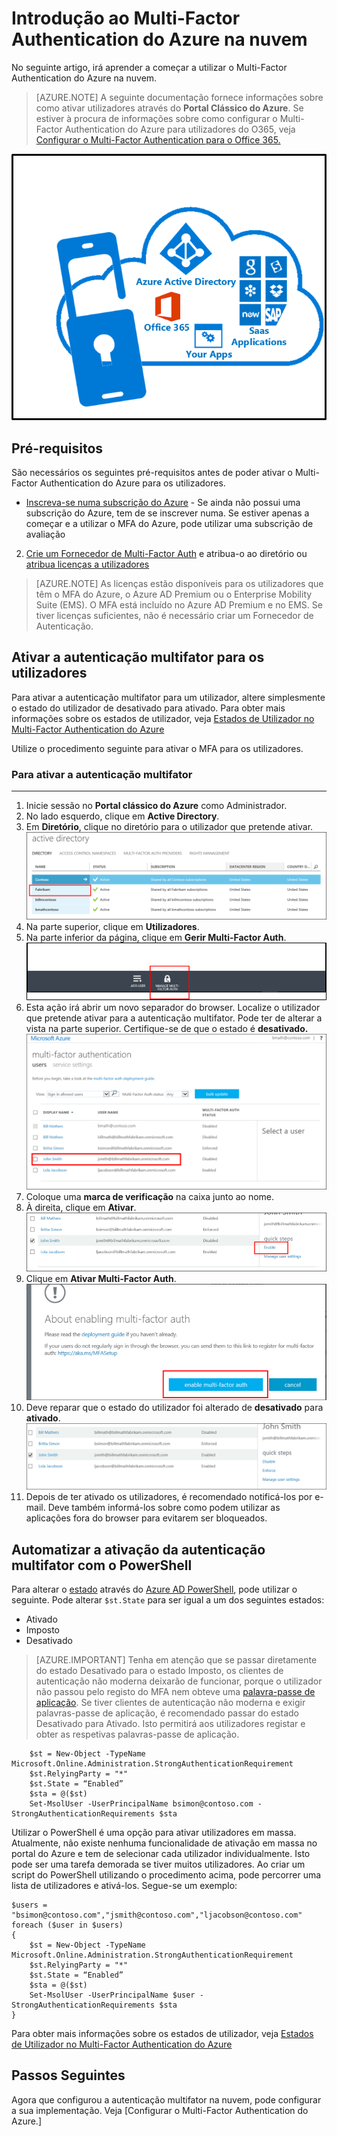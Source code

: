 <properties 
    pageTitle="Introdução ao Multi-Factor Authentication do Microsoft Azure na nuvem"
    description="Esta é a página do Multi-Factor Authentication do Microsoft Azure que descreve como iniciar o MFA do Azure na nuvem."
    services="multi-factor-authentication"
    documentationCenter=""
    authors="kgremban"
    manager="femila"
    editor="curtand"/>

<tags
    ms.service="multi-factor-authentication"
    ms.workload="identity"
    ms.tgt_pltfrm="na"
    ms.devlang="na"
    ms.topic="get-started-article"
    ms.date="08/15/2016"
    ms.author="kgremban"/>


# Introdução ao Multi-Factor Authentication do Azure na nuvem
No seguinte artigo, irá aprender a começar a utilizar o Multi-Factor Authentication do Azure na nuvem.

> [AZURE.NOTE]  A seguinte documentação fornece informações sobre como ativar utilizadores através do **Portal Clássico do Azure**. Se estiver à procura de informações sobre como configurar o Multi-Factor Authentication do Azure para utilizadores do O365, veja [Configurar o Multi-Factor Authentication para o Office 365.](https://support.office.com/article/Set-up-multi-factor-authentication-for-Office-365-users-8f0454b2-f51a-4d9c-bcde-2c48e41621c6?ui=en-US&rs=en-US&ad=US)

![MFA na Nuvem](./media/multi-factor-authentication-get-started-cloud/mfa_in_cloud.png)

## Pré-requisitos
São necessários os seguintes pré-requisitos antes de poder ativar o Multi-Factor Authentication do Azure para os utilizadores.




- [Inscreva-se numa subscrição do Azure](https://azure.microsoft.com/pricing/free-trial/) - Se ainda não possui uma subscrição do Azure, tem de se inscrever numa. Se estiver apenas a começar e a utilizar o MFA do Azure, pode utilizar uma subscrição de avaliação
2. [Crie um Fornecedor de Multi-Factor Auth](multi-factor-authentication-get-started-auth-provider.md) e atribua-o ao diretório ou [atribua licenças a utilizadores](multi-factor-authentication-get-started-assign-licenses.md)

> [AZURE.NOTE]  As licenças estão disponíveis para os utilizadores que têm o MFA do Azure, o Azure AD Premium ou o Enterprise Mobility Suite (EMS).  O MFA está incluído no Azure AD Premium e no EMS. Se tiver licenças suficientes, não é necessário criar um Fornecedor de Autenticação.


## Ativar a autenticação multifator para os utilizadores
Para ativar a autenticação multifator para um utilizador, altere simplesmente o estado do utilizador de desativado para ativado.  Para obter mais informações sobre os estados de utilizador, veja [Estados de Utilizador no Multi-Factor Authentication do Azure](multi-factor-authentication-get-started-user-states.md)

Utilize o procedimento seguinte para ativar o MFA para os utilizadores.

### Para ativar a autenticação multifator
--------------------------------------------------------------------------------
1.  Inicie sessão no **Portal clássico do Azure** como Administrador.
2.  No lado esquerdo, clique em **Active Directory**.
3.  Em **Diretório**, clique no diretório para o utilizador que pretende ativar.
![Clique em Diretório](./media/multi-factor-authentication-get-started-cloud/directory1.png)
4.  Na parte superior, clique em **Utilizadores**.
5.  Na parte inferior da página, clique em **Gerir Multi-Factor Auth**.
![Clique em Diretório](./media/multi-factor-authentication-get-started-cloud/manage1.png)
6.  Esta ação irá abrir um novo separador do browser.  Localize o utilizador que pretende ativar para a autenticação multifator. Pode ter de alterar a vista na parte superior. Certifique-se de que o estado é **desativado.**
![Ativar utilizador](./media/multi-factor-authentication-get-started-cloud/enable1.png)
7.  Coloque uma **marca de verificação** na caixa junto ao nome.
7.  À direita, clique em **Ativar**.
![Ativar utilizador](./media/multi-factor-authentication-get-started-cloud/user1.png)
8.  Clique em **Ativar Multi-Factor Auth**.
![Ativar utilizador](./media/multi-factor-authentication-get-started-cloud/enable2.png)
9.  Deve reparar que o estado do utilizador foi alterado de **desativado** para **ativado**.
![Ativar Utilizadores](./media/multi-factor-authentication-get-started-cloud/user.png)
10.  Depois de ter ativado os utilizadores, é recomendado notificá-los por e-mail.  Deve também informá-los sobre como podem utilizar as aplicações fora do browser para evitarem ser bloqueados.


## Automatizar a ativação da autenticação multifator com o PowerShell

Para alterar o [estado](multi-factor-authentication-whats-next.md) através do [Azure AD PowerShell](../powershell-install-configure.md), pode utilizar o seguinte.  Pode alterar `$st.State` para ser igual a um dos seguintes estados:


- Ativado
- Imposto
- Desativado  

> [AZURE.IMPORTANT]  Tenha em atenção que se passar diretamente do estado Desativado para o estado Imposto, os clientes de autenticação não moderna deixarão de funcionar, porque o utilizador não passou pelo registo do MFA nem obteve uma [palavra-passe de aplicação](multi-factor-authentication-whats-next.md#app-passwords).  Se tiver clientes de autenticação não moderna e exigir palavras-passe de aplicação, é recomendado passar do estado Desativado para Ativado.  Isto permitirá aos utilizadores registar e obter as respetivas palavras-passe de aplicação.   

        $st = New-Object -TypeName Microsoft.Online.Administration.StrongAuthenticationRequirement
        $st.RelyingParty = "*"
        $st.State = “Enabled”
        $sta = @($st)
        Set-MsolUser -UserPrincipalName bsimon@contoso.com -StrongAuthenticationRequirements $sta

Utilizar o PowerShell é uma opção para ativar utilizadores em massa.  Atualmente, não existe nenhuma funcionalidade de ativação em massa no portal do Azure e tem de selecionar cada utilizador individualmente.  Isto pode ser uma tarefa demorada se tiver muitos utilizadores.  Ao criar um script do PowerShell utilizando o procedimento acima, pode percorrer uma lista de utilizadores e ativá-los.  Segue-se um exemplo:

    $users = "bsimon@contoso.com","jsmith@contoso.com","ljacobson@contoso.com"
    foreach ($user in $users)
    {
        $st = New-Object -TypeName Microsoft.Online.Administration.StrongAuthenticationRequirement
        $st.RelyingParty = "*"
        $st.State = “Enabled”
        $sta = @($st)
        Set-MsolUser -UserPrincipalName $user -StrongAuthenticationRequirements $sta
    }


Para obter mais informações sobre os estados de utilizador, veja [Estados de Utilizador no Multi-Factor Authentication do Azure](multi-factor-authentication-get-started-user-states.md)

## Passos Seguintes
Agora que configurou a autenticação multifator na nuvem, pode configurar a sua implementação.  Veja [Configurar o Multi-Factor Authentication do Azure.]



<!--HONumber=Sep16_HO3-->


